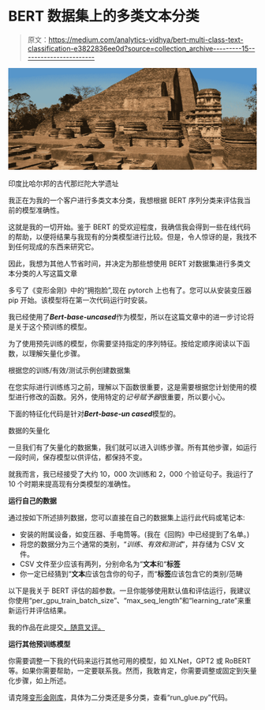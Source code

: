 # BERT 数据集上的多类文本分类

> 原文：<https://medium.com/analytics-vidhya/bert-multi-class-text-classification-e3822836ee0d?source=collection_archive---------15----------------------->

![](img/ec6b902415b52ae9fbc9a8c46340d738.png)

印度比哈尔邦的古代那烂陀大学遗址

我正在为我的一个客户进行多类文本分类，我想根据 BERT 序列分类来评估我当前的模型准确性。

这就是我的一切开始。鉴于 BERT 的受欢迎程度，我确信我会得到一些在线代码的帮助，以便将结果与我现有的分类模型进行比较。但是，令人惊讶的是，我找不到任何现成的东西来研究它。

因此，我想为其他人节省时间，并决定为那些想使用 BERT 对数据集进行多类文本分类的人写这篇文章

多亏了《变形金刚》中的“拥抱脸”,现在 pytorch 上也有了。您可以从安装变压器 pip 开始。该模型将在第一次代码运行时安装。

我已经使用了***Bert-base-uncased***作为模型，所以在这篇文章中的进一步讨论将是关于这个预训练的模型。

为了使用预先训练的模型，你需要坚持指定的序列特征。按给定顺序阅读以下函数，以理解矢量化步骤。

根据您的训练/有效/测试示例创建数据集

在您实际进行训练练习之前，理解以下函数很重要，这是需要根据您计划使用的模型进行修改的函数。另外，使用特定的*记号赋予器*很重要，所以要小心。

下面的特征化代码是针对***Bert-base-un cased***模型的。

数据的矢量化

一旦我们有了矢量化的数据集，我们就可以进入训练步骤。所有其他步骤，如运行一段时间，保存模型以供评估，都保持不变。

就我而言，我已经接受了大约 10，000 次训练和 2，000 个验证句子。我运行了 10 个时期来提高现有分类模型的准确性。

**运行自己的数据**

通过按如下所述排列数据，您可以直接在自己的数据集上运行此代码或笔记本:

*   安装的附属设备，如变压器、手电筒等。(我在《回购》中已经提到了名单。)
*   将您的数据分为三个通常的类别，“*训练、有效和测试*”，并存储为 CSV 文件。
*   CSV 文件至少应该有两列，分别命名为“**文本**和“**标签**
*   你一定已经猜到“**文本**应该包含你的句子，而“**标签**应该包含它的类别/范畴

以下是我关于 BERT 评估的超参数。一旦你能够使用默认值和评估运行，我建议你使用“per_gpu_train_batch_size”、“max_seq_length”和“learning_rate”来重新运行并评估结果。

我的作品在此提交[，随意叉评。](https://github.com/kumardeepak/bert-multi-class.git)

**运行其他预训练模型**

你需要调整一下我的代码来运行其他可用的模型，如 XLNet，GPT2 或 RoBERT 等。如果你需要帮助，一定要联系我。然而，我敢肯定，你需要调整或固定到矢量化步骤，如上所述。

请克隆[变形金刚库](https://github.com/huggingface/transformers.git)，具体为二分类还是多分类，查看“run_glue.py”代码。